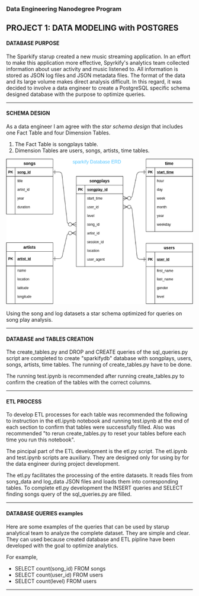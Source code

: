 
### Data Engineering Nanodegree Program

## PROJECT 1: DATA MODELING with POSTGRES

#### DATABASE PURPOSE

The Sparkify starup created a new music streaming application. In an effort 
to make this application more effective, Spyrkify's analytics team collected 
information about user activity and music listened to. All information is 
stored as JSON log files and JSON metadata files. The format of the data and 
its large volume makes direct analysis difficult. In this regard, it was 
decided to involve a data engineer to create a PostgreSQL specific schema 
designed database with the purpose to optimize queries.

---

#### SCHEMA DESIGN
 
As a data engineer I am agree with the _star schema design_ that includes
one Fact Table and four Dimension Tables.

1. The Fact Table is songplays table.
2. Dimension Tables are users, songs, artists, time tables.

![\"sparkify\" database ERD](project1_erd.png)
 

Using the song and log datasets a star schema optimized for queries on song 
play analysis.

---

#### DATABASE and TABLES CREATION
    
The create_tables.py and DROP and CREATE queries of the 
sql_queries.py script are completed to create "sparkifydb" database with songplays,
users, songs, artists, time tables. The running of create_tables.py have to be done.

The running test.ipynb is recommended after running create_tables.py 
to confirm the creation of the tables with the correct columns.

---

#### ETL PROCESS

To develop ETL processes for each table was recommended the following to 
instruction in the etl.ipynb notebook and running test.ipynb at the end of each section
to confirm that tables were successfully filled. Also was recommended 
"to rerun create_tables.py to reset your tables before each time you run this notebook".

The pincipal part of the ETL development is the etl.py script.
The etl.ipynb and test.ipynb scripts are auxiliary. They are designed only for using by 
for the data engineer during project development.

The etl.py facilitates the processing of the entire datasets.
It reads files from song_data and log_data JSON files and loads them into 
corresponding tables. 
To complete etl.py development the INSERT queries and SELECT finding songs query
of the sql_queries.py are filled.

---

#### DATABASE QUERIES examples

Here are some examples of the queries that can be used by starup analytical team to
analyze the complete dataset. They are simple and clear. They can used because
created database and ETL pipline have been developed with the goal to optimize 
analytics.

For example,
 - SELECT count(song_id) FROM songs
 - SELECT count(user_id) FROM users
 - SELECT count(level) FROM users

---
